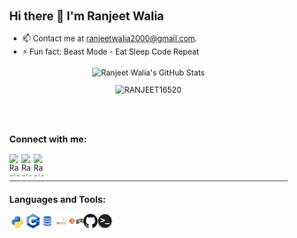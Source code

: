 ## Hi there 👋 I'm Ranjeet Walia

<!--
**RANJEET16520/RANJEET16520** is a ✨ _special_ ✨ repository because its `README.md` (this file) appears on your GitHub profile.
Here are some ideas to get you started:

- 🔭 I’m currently working on ...
- 🌱 I’m currently learning ...
- 👯 I’m looking to collaborate on ...
- 🤔 I’m looking for help with ...
- 💬 Ask me about ...
- 📫 How to reach me: ...
- 😄 Pronouns: ...
<img alt="Beast" width="26px" src="https://drive.google.com/file/d/1oxDUS9w9FBlLjGL0yxbW2NzJoYIPD4Rb/view?usp=sharing" />
-->
- 📫 Contact me at ranjeetwalia2000@gmail.com.
- ⚡ Fun fact: Beast Mode - Eat Sleep Code Repeat
<p align="center"><img align="center" alt="Ranjeet Walia's GitHub Stats" src="https://github-readme-stats.vercel.app/api?username=RANJEET16520&show_icons=true" /> </p>
<p align="center"> <img src="https://komarev.com/ghpvc/?username=RANJEET16520" alt="RANJEET16520" /> </p>

</details>

<br />
<br />

### Connect with me:

[<img align="left" alt="Ranjeet Walia | Twitter" width="22px" src="https://cdn.jsdelivr.net/npm/simple-icons@v3/icons/twitter.svg" width="40" height="40"/>][twitter]
[<img align="left" alt="Ranjeet Walia | LinkedIn" width="22px" src="https://cdn.jsdelivr.net/npm/simple-icons@v3/icons/linkedin.svg" width="40" height="40"/>][linkedin]
[<img align="left" alt="Ranjeet Walia | Instagram" width="22px" src="https://cdn.jsdelivr.net/npm/simple-icons@v3/icons/instagram.svg" width="40" height="40"/>][instagram]

<br />
<br />

---

### Languages and Tools:
<img align="left" alt="Python" width=" 30px" src="https://raw.githubusercontent.com/github/explore/80688e429a7d4ef2fca1e82350fe8e3517d3494d/topics/python/python.png" />
<img align="left" alt="C++" width="26px" src="https://raw.githubusercontent.com/github/explore/80688e429a7d4ef2fca1e82350fe8e3517d3494d/topics/cpp/cpp.png" />
<img align="left" alt="SQL" width="26px" src="https://raw.githubusercontent.com/github/explore/80688e429a7d4ef2fca1e82350fe8e3517d3494d/topics/sql/sql.png" />
<img align="left" alt="MySQL" width="26px" src="https://raw.githubusercontent.com/github/explore/80688e429a7d4ef2fca1e82350fe8e3517d3494d/topics/mysql/mysql.png" />
<img align="left" alt="Git" width="26px" src="https://raw.githubusercontent.com/github/explore/80688e429a7d4ef2fca1e82350fe8e3517d3494d/topics/git/git.png" />
<img align="left" alt="GitHub" width="26px" src="https://raw.githubusercontent.com/github/explore/78df643247d429f6cc873026c0622819ad797942/topics/github/github.png" />
<img align="left" alt="Terminal" width="26px" src="https://raw.githubusercontent.com/github/explore/80688e429a7d4ef2fca1e82350fe8e3517d3494d/topics/terminal/terminal.png" />


[twitter]: https://twitter.com/RanjeetWalia3
[instagram]: https://www.instagram.com/ranjeet_16520/?hl=en
[linkedin]: https://www.linkedin.com/in/ranjeet-walia-3336b4148/

